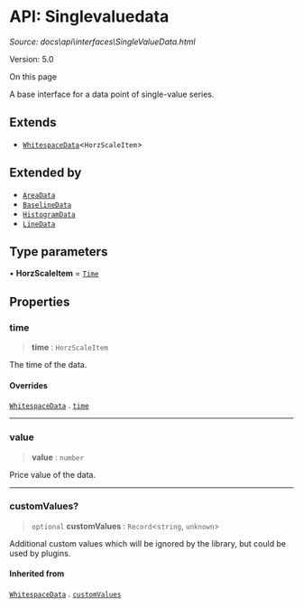 # API: Singlevaluedata

*Source: docs\api\interfaces\SingleValueData.html*

Version: 5.0

On this page

A base interface for a data point of single-value series.

## Extends[​](SingleValueData.html#extends "Direct link to Extends")

  * [`WhitespaceData`](WhitespaceData.md)<`HorzScaleItem`>

## Extended by[​](SingleValueData.html#extended-by "Direct link to Extended by")

  * [`AreaData`](AreaData.md)
  * [`BaselineData`](BaselineData.md)
  * [`HistogramData`](HistogramData.md)
  * [`LineData`](LineData.md)

## Type parameters[​](SingleValueData.html#type-parameters "Direct link to Type parameters")

• **HorzScaleItem** = [`Time`](../type-aliases/Time.md)

## Properties[​](SingleValueData.html#properties "Direct link to Properties")

### time[​](SingleValueData.html#time "Direct link to time")

> **time** : `HorzScaleItem`

The time of the data.

#### Overrides[​](SingleValueData.html#overrides "Direct link to Overrides")

[`WhitespaceData`](WhitespaceData.md) . [`time`](WhitespaceData.html#time)

* * *

### value[​](SingleValueData.html#value "Direct link to value")

> **value** : `number`

Price value of the data.

* * *

### customValues?[​](SingleValueData.html#customvalues "Direct link to customValues?")

> `optional` **customValues** : `Record`<`string`, `unknown`>

Additional custom values which will be ignored by the library, but could be used by plugins.

#### Inherited from[​](SingleValueData.html#inherited-from "Direct link to Inherited from")

[`WhitespaceData`](WhitespaceData.md) . [`customValues`](WhitespaceData.html#customvalues)
